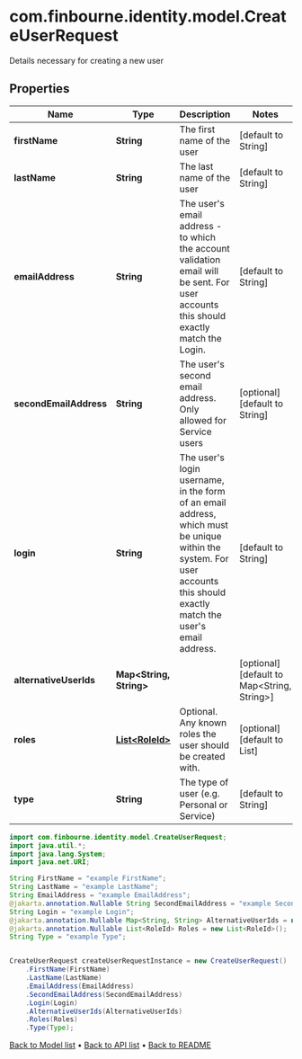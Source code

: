 # com.finbourne.identity.model.CreateUserRequest
Details necessary for creating a new user

## Properties

Name | Type | Description | Notes
------------ | ------------- | ------------- | -------------
**firstName** | **String** | The first name of the user | [default to String]
**lastName** | **String** | The last name of the user | [default to String]
**emailAddress** | **String** | The user&#39;s email address - to which the account validation email will be sent. For user accounts  this should exactly match the Login. | [default to String]
**secondEmailAddress** | **String** | The user&#39;s second email address. Only allowed for Service users | [optional] [default to String]
**login** | **String** | The user&#39;s login username, in the form of an email address, which must be unique within the system.  For user accounts this should exactly match the user&#39;s email address. | [default to String]
**alternativeUserIds** | **Map&lt;String, String&gt;** |  | [optional] [default to Map<String, String>]
**roles** | [**List&lt;RoleId&gt;**](RoleId.md) | Optional. Any known roles the user should be created with. | [optional] [default to List<RoleId>]
**type** | **String** | The type of user (e.g. Personal or Service) | [default to String]

```java
import com.finbourne.identity.model.CreateUserRequest;
import java.util.*;
import java.lang.System;
import java.net.URI;

String FirstName = "example FirstName";
String LastName = "example LastName";
String EmailAddress = "example EmailAddress";
@jakarta.annotation.Nullable String SecondEmailAddress = "example SecondEmailAddress";
String Login = "example Login";
@jakarta.annotation.Nullable Map<String, String> AlternativeUserIds = new Map<String, String>();
@jakarta.annotation.Nullable List<RoleId> Roles = new List<RoleId>();
String Type = "example Type";


CreateUserRequest createUserRequestInstance = new CreateUserRequest()
    .FirstName(FirstName)
    .LastName(LastName)
    .EmailAddress(EmailAddress)
    .SecondEmailAddress(SecondEmailAddress)
    .Login(Login)
    .AlternativeUserIds(AlternativeUserIds)
    .Roles(Roles)
    .Type(Type);
```


[Back to Model list](../README.md#documentation-for-models) &#8226; [Back to API list](../README.md#documentation-for-api-endpoints) &#8226; [Back to README](../README.md)
